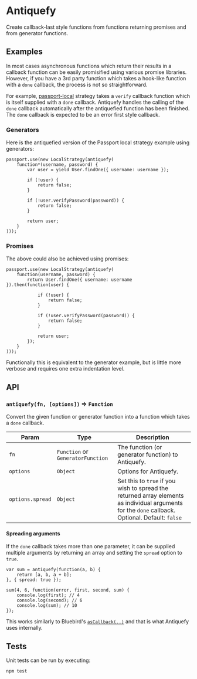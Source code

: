# Antiquefy

Create callback-last style functions from functions returning promises and from generator functions.

## Examples

In most cases asynchronous functions which return their results in a callback function can be easily promisified using various promise libraries. However, if you have a 3rd party function which takes a hook-like function with a `done` callback, the process is not so straightforward.

For example, [passport-local](https://github.com/jaredhanson/passport-local) strategy takes a `verify` callback function which is itself supplied with a `done` callback. Antiquefy handles the calling of the `done` callback automatically after the antiquefied function has been finished. The `done` callback is expected to be an error first style callback.

### Generators

Here is the antiquefied version of the Passport local strategy example using generators:

	passport.use(new LocalStrategy(antiquefy(
		function*(username, password) {
			var user = yield User.findOne({ username: username });

			if (!user) {
				return false;
			}
			
			if (!user.verifyPassword(password)) {
				return false;
			}
			
			return user;
		}
	)));
	
### Promises

The above could also be achieved using promises:

	passport.use(new LocalStrategy(antiquefy(
		function(username, password) {
			return User.findOne({ username: username }).then(function(user) {

				if (!user) {
					return false;
				}
			
				if (!user.verifyPassword(password)) {
					return false;
				}
			
				return user;
			});
		}
	)));

Functionally this is equivalent to the generator example, but is little more verbose and requires one extra indentation level.

## API

### `antiquefy(fn, [options])` ⇒ `Function`

Convert the given function or generator function into a function which takes a `done` callback.

| Param | Type | Description |
| --- | --- | --- |
| `fn` | `Function` or `GeneratorFunction` | The function (or generator function) to Antiquefy. |
| `options` | `Object` | Options for Antiquefy. |
| `options.spread` | `Object` | Set this to `true` if you wish to spread the returned array elements as individual arguments for the `done` callback. Optional. Default: `false` |

#### Spreading arguments

If the `done` callback takes more than one parameter, it can be supplied multiple arguments by returning an array and setting the `spread` option to `true`.

	var sum = antiquefy(function(a, b) {
		return [a, b, a + b];
	}, { spread: true });

	sum(4, 6, function(error, first, second, sum) {
		console.log(first); // 4
		console.log(second); // 6
		console.log(sum); // 10
	});

This works similarly to Bluebird's [`asCallback(..)`](http://bluebirdjs.com/docs/api/ascallback.html) and that is what Antiquefy uses internally.

## Tests

Unit tests can be run by executing:

	npm test
